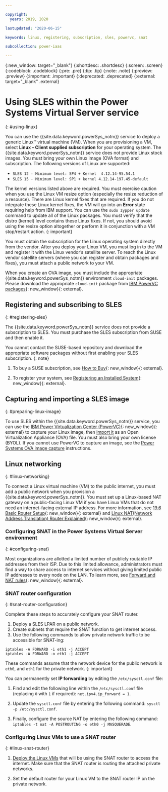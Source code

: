 ```yaml
---

copyright:
  years: 2019, 2020

lastupdated: "2020-06-15"

keywords: linux, registering, subscription, sles, powervc, snat

subcollection: power-iaas

---
```


{:new_window: target="_blank"}
{:shortdesc: .shortdesc}
{:screen: .screen}
{:codeblock: .codeblock}
{:pre: .pre}
{:tip: .tip}
{:note: .note}
{:preview: .preview}
{:important: .important}
{:deprecated: .deprecated}
{:external: target="_blank" .external}

# Using SLES within the Power Systems Virtual Server service
{: #using-linux}

You can use the {{site.data.keyword.powerSys_notm}} service to deploy a generic Linux™ virtual machine (VM). When you are provisioning a VM, select **Linux – Client supplied subscription** for your operating system. The {{site.data.keyword.powerSys_notm}} service does not provide Linux stock images. You must bring your own Linux image (OVA format) and subscription. The following versions of Linux are supported:

- `SLES 12 - Minimum level: SP4 + Kernel  4.12.14-95.54.1`
- `SLES 15 - Minimum level: SP1 + kernel 4.12.14-197.45-default`

The kernel versions listed above are required. You must exercise caution when you use the Linux VM resize option (especially the resize reduction of a resource). There are Linux kernel fixes that are required. If you do not integrate these Linux kernel fixes, the VM will go into an **Error** state requiring help from IBM support. You can use the `sudo zypper update` command to update all of the Linux packages. You must verify that the distro (kernel) level contains these Linux fixes. If not, you should avoid using the resize option altogether or perform it in conjunction with a VM stop/restart action.
{: important}

You must obtain the subscription for the Linux operating system directly from the vendor. After you deploy your Linux VM, you must log in to the VM and register it with the Linux vendor’s satellite server. To reach the Linux vendor satellite servers (where you can register and obtain packages and fixes), you must attach a public network to your VM.

When you create an OVA image, you must include the appropriate {{site.data.keyword.powerSys_notm}} environment `cloud-init` packages. Please download the appropriate `cloud-init` package from [IBM PowerVC packages](http://public.dhe.ibm.com/systems/virtualization/powervc/){: new_window}{: external}.

## Registering and subscribing to SLES
{: #registering-sles}

The {{site.data.keyword.powerSys_notm}} service does not provide a subscription to SLES. You must purchase the SLES subscription from SUSE and then enable it.

You cannot contact the SUSE-based repository and download the appropriate software packages without first enabling your SLES subscription.
{: note}

1. To buy a SUSE subscription, see [How to Buy](https://www.suse.com/support/?id=SUSE_Linux_Enterprise_Server_for_SAP_Applications#how-to-buy){: new_window}{: external}.

2. To register your system, see [Registering an Installed System](https://documentation.suse.com/sles/12-SP4/single-html/SLES-deployment/#sec-y2-sw-register){: new_window}{: external}.

## Capturing and importing a SLES image
{: #preparing-linux-image}

To use SLES within the {{site.data.keyword.powerSys_notm}} service, you can use the [IBM Power Virtualization Center (PowerVC)](https://www.ibm.com/support/knowledgecenter/en/SSXK2N_1.4.4/com.ibm.powervc.standard.help.doc/powervc_images_hmc.html){: new_window}{: external} to capture your Linux image, then [import it](/docs/power-iaas?topic=power-iaas-deploy-custom-image) as an Open Virtualization Appliance (OVA) file. You must also bring your own license (BYOL). If you cannot use PowerVC to capture an image, see the [Power Systems OVA image capture](/docs/power-iaas?topic=power-iaas-linux-deployment#vios-capture) instructions.

## Linux networking
{: #linux-networking}

To connect a Linux virtual machine (VM) to the public internet, you must add a public network when you provision a {{site.data.keyword.powerSys_notm}}. You must set up a Linux-based NAT gateway on a public-facing Linux VM if you have Linux VMs that do not need an internet-facing external IP address. For more information, see [19.6 Basic Router Setup](https://documentation.suse.com/sles/15-SP1/html/SLES-all/cha-network.html#sec-network-router){: new_window}{: external} and [Linux NAT(Network Address Translation) Router Explained](https://www.slashroot.in/linux-nat-network-address-translation-router-explained){: new_window}{: external}.

### Configuring SNAT in the Power Systems Virtual Server environment
{: #configuring-snat}

Most organizations are allotted a limited number of publicly routable IP addresses from their ISP. Due to this limited allowance, administrators must find a way to share access to internet services without giving limited public IP addresses to every node on the LAN. To learn more, see [Forward and NAT rules](https://access.redhat.com/documentation/en-us/red_hat_enterprise_linux/4/html/security_guide/s1-firewall-ipt-fwd){: new_window}{: external}.

### SNAT router configuration
{: #snat-router-configuration}

Complete these steps to accurately configure your SNAT router.

1. Deploy a SLES LPAR on a public network.
2. Create subnets that require the SNAT function to get internet access.
3. Use the following commands to allow private network traffic to be accessible for SNAT-ing:

```text
iptables -A FORWARD -i eth1 -j ACCEPT
iptables -A FORWARD -o eth1 -j ACCEPT
```

These commands assume that the network device for the public network is `eth0`, and `eth1` for the private network.
{: important}

You can permanently set **IP forwarding** by editing the `/etc/sysctl.conf` file:

1. Find and edit the following line within the `/etc/sysctl.conf` file (replacing `0` with `1` if required): `net.ipv4.ip_forward = 1`.

2. Update the `sysctl.conf` file by entering the following command: `sysctl -p /etc/sysctl.conf`.

3. Finally, configure the source NAT by entering the following command: `iptables -t nat -A POSTROUTING -o eth0 -j MASQUERADE`.

### Configuring Linux VMs to use a SNAT router
{: #linux-snat-router}

1. [Deploy the Linux VMs](/docs/power-iaas?topic=power-iaas-linux-deployment) that will be using the SNAT router to access the internet. Make sure that the SNAT router is routing the attached private networks.

2. Set the default router for your Linux VM to the SNAT router IP on the private network.
